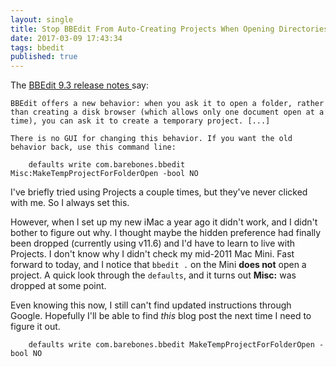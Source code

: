 ```yaml
---
layout: single
title: Stop BBEdit From Auto-Creating Projects When Opening Directories With `bbedit` 
date: 2017-03-09 17:43:34
tags: bbedit
published: true
---
```


The [BBEdit 9.3 release notes ](http://www.barebones.com/support/bbedit/arch_bbedit93.html) say:

```
BBEdit offers a new behavior: when you ask it to open a folder, rather than creating a disk browser (which allows only one document open at a time), you can ask it to create a temporary project. [...]

There is no GUI for changing this behavior. If you want the old behavior back, use this command line:

	defaults write com.barebones.bbedit Misc:MakeTempProjectForFolderOpen -bool NO
```

I've briefly tried using Projects a couple times, but they've never clicked with me. So I always set this.

However, when I set up my new iMac a year ago it didn't work, and I didn't bother to figure out why. I thought maybe the hidden preference had finally been dropped (currently using v11.6) and I'd have to learn to live with Projects. I don't know why I didn't check my mid-2011 Mac Mini. Fast forward to today, and I notice that `bbedit .` on the Mini **does not** open a project. A quick look through the `defaults`, and it turns out **Misc:** was dropped at some point.

Even knowing this now, I still can't find updated instructions through Google. Hopefully I'll be able to find *this* blog post the next time I need to figure it out.

```
	defaults write com.barebones.bbedit MakeTempProjectForFolderOpen -bool NO
```

